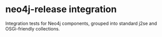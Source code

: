 neo4j-release integration
=========================

Integration tests for Neo4j components, grouped into standard j2se and 
OSGi-friendly collections.



